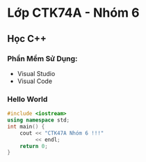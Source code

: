 # Lớp CTK74A - Nhóm 6
## Học C++
### Phần Mềm Sử Dụng:
* Visual Studio
* Visual Code

### Hello World
```C++
#include <iostream>
using namespace std;
int main() {
    cout << "CTK47A Nhóm 6 !!!"
	     << endl;
    return 0;
}
```

